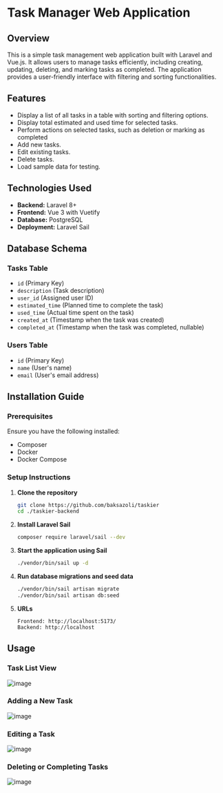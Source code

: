 # Task Manager Web Application

## Overview
This is a simple task management web application built with Laravel and Vue.js. It allows users to manage tasks efficiently, including creating, updating, deleting, and marking tasks as completed. The application provides a user-friendly interface with filtering and sorting functionalities.

## Features
- Display a list of all tasks in a table with sorting and filtering options.
- Display total estimated and used time for selected tasks.
- Perform actions on selected tasks, such as deletion or marking as completed 
- Add new tasks.
- Edit existing tasks.
- Delete tasks.
- Load sample data for testing.

## Technologies Used
- **Backend:** Laravel 8+
- **Frontend:** Vue 3 with Vuetify
- **Database:** PostgreSQL
- **Deployment:** Laravel Sail

## Database Schema
### Tasks Table
- `id` (Primary Key)
- `description` (Task description)
- `user_id` (Assigned user ID)
- `estimated_time` (Planned time to complete the task)
- `used_time` (Actual time spent on the task)
- `created_at` (Timestamp when the task was created)
- `completed_at` (Timestamp when the task was completed, nullable)

### Users Table
- `id` (Primary Key)
- `name` (User's name)
- `email` (User's email address)

## Installation Guide
### Prerequisites
Ensure you have the following installed:
- Composer
- Docker
- Docker Compose

### Setup Instructions
1. **Clone the repository**
   ```sh
   git clone https://github.com/baksazoli/taskier
   cd ./taskier-backend
   ```
2. **Install Laravel Sail**
   ```sh
   composer require laravel/sail --dev
   ```
3. **Start the application using Sail**
   ```sh
   ./vendor/bin/sail up -d
   ```
4. **Run database migrations and seed data**
   ```sh
   ./vendor/bin/sail artisan migrate
   ./vendor/bin/sail artisan db:seed
   ```
5. **URLs**
   ```
   Frontend: http://localhost:5173/
   Backend: http://localhost
   ```

## Usage
### Task List View
![image](https://github.com/user-attachments/assets/1b67714c-cbc5-4795-9e5c-bbfd9df0cb4c)


### Adding a New Task
![image](https://github.com/user-attachments/assets/068831dc-ca7f-4400-8fce-04b6b900925f)


### Editing a Task
![image](https://github.com/user-attachments/assets/fdd5862a-c203-423b-8bc9-0e961f010bec)


### Deleting or Completing Tasks
![image](https://github.com/user-attachments/assets/8009d67d-40bb-4070-a630-264e7a414bc4)




